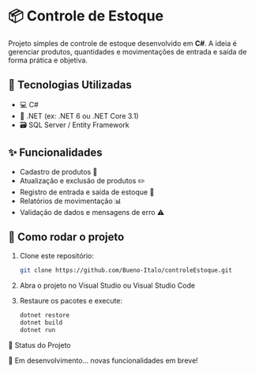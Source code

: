 # 📦 Controle de Estoque

Projeto simples de controle de estoque desenvolvido em **C#**. A ideia é gerenciar produtos, quantidades e movimentações de entrada e saída de forma prática e objetiva.

## 🧰 Tecnologias Utilizadas

- 💻 C#
- 📁 .NET (ex: .NET 6 ou .NET Core 3.1)
- 🗃️ SQL Server / Entity Framework

## ✨ Funcionalidades

- Cadastro de produtos 📝  
- Atualização e exclusão de produtos ✏️  
- Registro de entrada e saída de estoque 🔄  
- Relatórios de movimentação 📊  
- Validação de dados e mensagens de erro ⚠️

## 🚀 Como rodar o projeto

1. Clone este repositório:

   ```bash
   git clone https://github.com/Bueno-Italo/controleEstoque.git

2. Abra o projeto no Visual Studio ou Visual Studio Code

3. Restaure os pacotes e execute:

      ```bash
   dotnet restore
   dotnet build
   dotnet run

📌 Status do Projeto

🚧 Em desenvolvimento... novas funcionalidades em breve!
